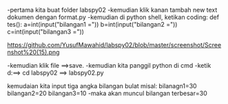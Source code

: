 -pertama kita buat folder labspy02 -kemudian klik kanan tambah new text dokumen dengan format.py -kemudian di python shell, ketikan coding: def tes(): a=int(input("bilangan1 =")) b=int(input("bilangan2 =")) c=int(input("bilangan3 ="))


https://github.com/YusufMawahid/labspy02/blob/master/screenshot/Screenshot%20(15).png

-kemudian klik file ==>save. -kemudian kita panggil python di cmd -ketik d:==> cd labspy02 ==> labspy02.py

kemudaian kita input tiga angka bilangan bulat misal: bilanagn1=30 bilangan2=20 bilangan3=10 -maka akan muncul bilangan terbesar=30
